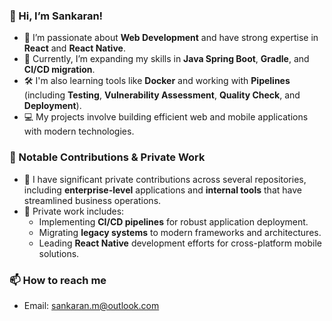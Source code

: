 ### 👋 Hi, I’m Sankaran!

- 👀 I’m passionate about **Web Development** and have strong expertise in **React** and **React Native**.
- 🌱 Currently, I’m expanding my skills in **Java Spring Boot**, **Gradle**, and **CI/CD migration**.
- 🛠️ I'm also learning tools like **Docker** and working with **Pipelines** (including **Testing**, **Vulnerability Assessment**, **Quality Check**, and **Deployment**).
- 💻 My projects involve building efficient web and mobile applications with modern technologies.
  
### 🌟 Notable Contributions & Private Work

- 🔐 I have significant private contributions across several repositories, including **enterprise-level** applications and **internal tools** that have streamlined business operations.
- 🚀 Private work includes:
  - Implementing **CI/CD pipelines** for robust application deployment.
  - Migrating **legacy systems** to modern frameworks and architectures.
  - Leading **React Native** development efforts for cross-platform mobile solutions.

### 📫 How to reach me
- Email: sankaran.m@outlook.com
